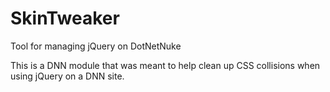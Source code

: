 SkinTweaker
===========

Tool for managing jQuery on DotNetNuke

This is a DNN module that was meant to help clean up CSS collisions when using jQuery on a DNN site.
